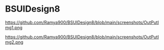 # BSUIDesign8

https://github.com/Ramya900/BSUIDesign8/blob/main/screenshots/OutPutImg1.png

https://github.com/Ramya900/BSUIDesign8/blob/main/screenshots/OutPutImg2.png
